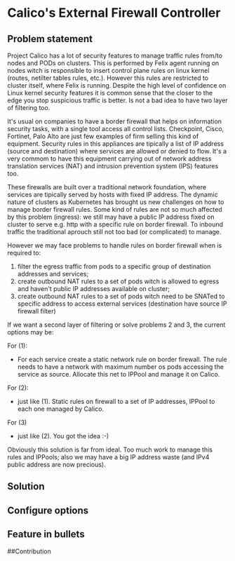 
# Calico's External Firewall Controller 


## Problem statement
Project Calico has a lot of security features to manage traffic rules from/to nodes and PODs on clusters. This is performed by Felix agent running on nodes witch is responsible to insert control plane rules on linux kernel (routes, netilter tables rules, etc.). However this rules are restricted to cluster itself, where Felix is running. Despite the high level of confidence on Linux kernel security features it is common sense that the closer to the edge you stop suspicious traffic is better. Is not a bad idea to have two layer of filtering too.

It's usual on companies to have a border firewall that helps on information security tasks, with a single tool access all control lists. Checkpoint, Cisco, Fortinet, Palo Alto are just few examples of firm selling this kind of equipment. Security rules in this appliances are tipically a list of IP address (source and destination) where services are allowed or denied to flow. It's a very commom to have this equipment carrying out of network address translation services (NAT) and intrusion prevention system (IPS) features too. 

These firewalls are built over a traditional network foundation, where services are tipically served by hosts with fixed IP address. The dynamic nature of clusters as Kubernetes has brought us new challenges on how to manage border firewall rules. Some kind of rules are not so much affected by this problem (ingress): we still may have a public IP address fixed on cluster to serve e.g. http with a specific rule on border firewall. To inbound traffic the traditional aprouch still not too bad (or complicated) to manage. 

However we may face problems to handle rules on border firewall when is required to:

1. filter the egress traffic from pods to a specific group of destination addresses and services; 
2. create outbound NAT rules to a set of pods witch is allowed to egress and haven't public IP addresses available on cluster;
3. create outbound NAT rules to a set of pods witch need to be SNATed to specific address to access external services (destination have source IP firewall filter)


If we want a second layer of filtering or solve problems 2 and 3, the current options may be:

For (1):
 - For each service create a static network rule on border firewall. The rule needs to have a network with maximum number os pods accessing the service as source. Allocate this net to IPPool and manage it on Calico.

For (2):
 - just like (1). Static rules on firewall to a set of IP addresses, IPPool to each one managed by Calico.

For (3)
 - just like (2). You got the idea :-)


Obviously this solution is far from ideal. Too much work to manage this rules and IPPools; also we may have a big IP address waste (and IPv4 public address are now precious).


## Solution



## Configure options

## Feature in bullets


##Contribution

